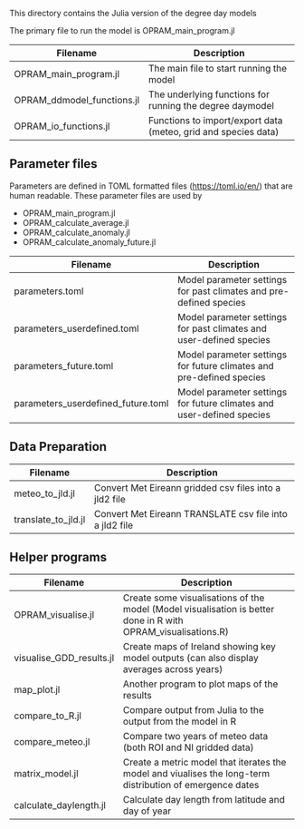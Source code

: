 This directory contains the Julia version of the degree day models

The primary file to run the model is OPRAM_main_program.jl



Filename  | Description
----------| --------------------------------
OPRAM_main_program.jl | The main file to start running the model
OPRAM_ddmodel_functions.jl | The underlying functions for running the degree daymodel
OPRAM_io_functions.jl | Functions to import/export data (meteo, grid and species data)



## Parameter files
Parameters are defined in TOML formatted files (https://toml.io/en/) that are human readable.
These parameter files are used by 

  + OPRAM_main_program.jl  
  + OPRAM_calculate_average.jl  
  + OPRAM_calculate_anomaly.jl  
  + OPRAM_calculate_anomaly_future.jl   



Filename  | Description
----------| --------------------------------
parameters.toml  |  Model parameter settings for past climates and pre-defined species
parameters_userdefined.toml |  Model parameter settings for past climates and user-defined species
parameters_future.toml   |  Model parameter settings for future climates and pre-defined species
parameters_userdefined_future.toml |  Model parameter settings for future climates and user-defined species


## Data Preparation

Filename  | Description
----------| --------------------------------
meteo_to_jld.jl  | Convert Met Eireann gridded csv files into a jld2 file
translate_to_jld.jl  | Convert Met Eireann TRANSLATE csv file into a jld2 file




## Helper programs

Filename  | Description
----------| --------------------------------
OPRAM_visualise.jl  | Create some visualisations of the model (Model visualisation is better done in R with OPRAM_visualisations.R)
visualise_GDD_results.jl | Create maps of Ireland showing key model outputs (can also display averages across years)
map_plot.jl  | Another program to plot maps of the results
compare_to_R.jl | Compare output from Julia to the output from the model in R
compare_meteo.jl| Compare two years of meteo data (both ROI and NI gridded data)
matrix_model.jl | Create a metric model that iterates the model and viualises the long-term distribution of emergence dates
calculate_daylength.jl   |  Calculate day length from latitude and day of year 




